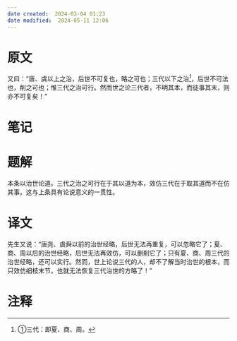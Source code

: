```yaml
---
date created:  2024-03-04 01:23
date modified:  2024-05-11 12:06
---
```

# 原文
又曰：“唐、虞以上之治，后世不可复也，略之可也；三代以下之治[^1]，后世不可法也，削之可也；惟三代之治可行。然而世之论三代者，不明其本，而徒事其末，则亦不可复矣！”
# 笔记

# 题解
本条以治世论道。三代之治之可行在于其以道为本，效仿三代在于取其道而不在仿其事。这与上条具有论说意义的一贯性。

# 译文
先生又说：“唐尧、虞舜以前的治世经略，后世无法再重复，可以忽略它了；夏、商、周以后的治世经略，后世无法再效仿，可以删削它了；只有夏、商、周三代的治世经略，还可以实行。然而，世上论说三代的人，却不了解当时治世的根本，而只效仿细枝末节，也就无法恢复三代治世的方略了！”
# 注释

[^1]: ①三代：即夏、商、周。